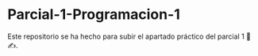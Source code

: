 # Parcial-1-Programacion-1
Este repositorio se ha hecho para subir el apartado práctico del parcial 1 📂✍️.

